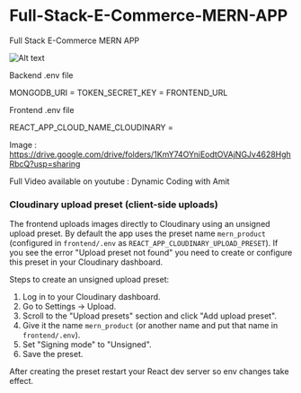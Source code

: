 # Full-Stack-E-Commerce-MERN-APP
Full Stack E-Commerce MERN APP

![Alt text](Full%20Stack%20E-Commerce%20MERN%20App.png?raw=true "Title")

Backend .env file 

MONGODB_URI = 
TOKEN_SECRET_KEY = 
FRONTEND_URL

Frontend .env file

REACT_APP_CLOUD_NAME_CLOUDINARY = 

Image : https://drive.google.com/drive/folders/1KmY74OYniEodtOVAjNGJv4628HghRbcQ?usp=sharing

Full Video available on youtube : Dynamic Coding with Amit

### Cloudinary upload preset (client-side uploads)

The frontend uploads images directly to Cloudinary using an unsigned upload preset. By default the app uses the preset name `mern_product` (configured in `frontend/.env` as `REACT_APP_CLOUDINARY_UPLOAD_PRESET`). If you see the error "Upload preset not found" you need to create or configure this preset in your Cloudinary dashboard.

Steps to create an unsigned upload preset:

1. Log in to your Cloudinary dashboard.
2. Go to Settings -> Upload.
3. Scroll to the "Upload presets" section and click "Add upload preset".
4. Give it the name `mern_product` (or another name and put that name in `frontend/.env`).
5. Set "Signing mode" to "Unsigned".
6. Save the preset.

After creating the preset restart your React dev server so env changes take effect.

